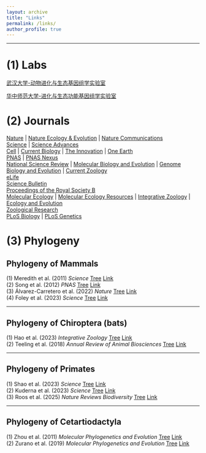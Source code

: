 ```yaml
---
layout: archive
title: "Links"
permalink: /links/
author_profile: true
---
```


---
# (1) Labs
[武汉大学-动物进化与生态基因组学实验室](https://animal-evolution.whu.edu.cn/index.htm)  

[华中师范大学-进化与生态功能基因组学实验室](https://ccnu-cls.github.io/Jiaolab)  
# (2) Journals
[Nature](https://www.nature.com/) | [Nature Ecology & Evolution](https://www.nature.com/natecolevol/) | [Nature Communications](https://www.nature.com/ncomms/)  
[Science](https://www.science.org/) | [Science Advances](https://www.science.org/journal/sciadv)  
[Cell](https://www.cell.com/cell/home) | [Current Biology](https://www.cell.com/current-biology/home) | [The Innovation](https://www.cell.com/the-innovation/home) | [One Earth](https://www.cell.com/one-earth/home)  
[PNAS](https://www.pnas.org/) | [PNAS Nexus](https://academic.oup.com/pnasnexus)  
[National Science Review](https://academic.oup.com/nsr) | [Molecular Biology and Evolution](https://academic.oup.com/mbe) | [Genome Biology and Evolution](https://academic.oup.com/gbe) | [Current Zoology](https://academic.oup.com/cz)  
[eLife](https://elifesciences.org/)  
[Science Bulletin](https://www.sciencedirect.com/journal/science-bulletin)  
[Proceedings of the Royal Society B](https://royalsocietypublishing.org/journal/rspb)  
[Molecular Ecology](https://onlinelibrary.wiley.com/journal/1365294x) | [Molecular Ecology Resources](https://onlinelibrary.wiley.com/journal/17550998) | [Integrative Zoology](https://onlinelibrary.wiley.com/journal/17494877) | [Ecology and Evolution](https://onlinelibrary.wiley.com/journal/20457758)  
[Zoological Research](https://www.zoores.ac.cn/)  
[PLoS Biology](https://journals.plos.org/plosbiology/) | [PLoS Genetics](https://journals.plos.org/plosgenetics/)
# (3) Phylogeny
## Phylogeny of Mammals
(1) Meredith et al. (2011) _Science_ [Tree](../links/Meredith_2011_Science.pdf) [Link](https://www.science.org/doi/10.1126/science.1211028)  
(2) Song et al. (2012) _PNAS_ [Tree](../links/Song_2012_PNAS.pdf) [Link](https://doi.org/10.1073/pnas.1211733109)  
(3) Álvarez-Carretero et al. (2022) _Nature_ [Tree](../links/Alvarez-Carretero_2022_Nature.pdf) [Link](https://www.nature.com/articles/s41586-021-04341-1)  
(4) Foley et al. (2023) _Science_ [Tree](../links/Foley_2023_Science.pdf) [Link](https://www.science.org/doi/10.1126/science.abl8189)  

---

## Phylogeny of Chiroptera (bats)
(1) Hao et al. (2023) _Integrative Zoology_ [Tree](../links/Hao_2023_INZ.pdf) [Link](https://doi.org/10.1111/1749-4877.12772)  
(2) Teeling et al. (2018) _Annual Review of Animal Biosciences_ [Tree](../links/Teeling_2018_Annual_Review_of_Animal_Biosciences.pdf) [Link](https://doi.org/10.1146/annurev-animal-022516-022811)

---

## Phylogeny of Primates
(1) Shao et al. (2023) _Science_ [Tree](../links/Shao_2023_Science.pdf) [Link](https://www.science.org/doi/10.1126/science.abn6919)  
(2) Kuderna et al. (2023) _Science_ [Tree](../links/Kuderna_2023_Science.pdf) [Link](https://www.science.org/doi/10.1126/science.abn7829)  
(3) Roos et al. (2025) _Nature Reviews Biodiversity_ [Tree](../links/Roos_2025_Nature_Reviews_Biodiversity.pdf) [Link](https://doi.org/10.1038/s44358-025-00039-8)  

---

## Phylogeny of Cetartiodactyla
(1) Zhou et al. (2011) _Molecular Phylogenetics and Evolution_ [Tree](../links/Zhou_2011_Molecular_Phylogenetics_and_Evolution.pdf) [Link](https://doi.org/10.1016/j.ympev.2011.02.009)  
(2) Zurano et al. (2019) _Molecular Phylogenetics and Evolution_ [Tree](../links/Zurano_2019_Molecular_Phylogenetics_and_Evolution.pdf) [Link](https://doi.org/10.1016/j.ympev.2018.12.015)  






